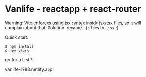 # Vanlife - reactapp + react-router

Warning: Vite enforces using jsx syntax inside jsx/tsx files, so it will complain about that. Solution: rename `.js` files to `.jsx` :)

Quick start:

```
$ npm install
$ npm start
````

go for a test!!

vanlife-1988.netlify.app

